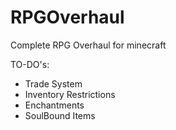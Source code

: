 # RPGOverhaul
Complete RPG Overhaul for minecraft

TO-DO's:

* Trade System
* Inventory Restrictions
* Enchantments
* SoulBound Items

